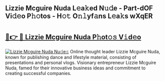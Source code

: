 ## Lizzie Mcguire Nuda L𝚎a𝚔ed N𝚞𝚍e - Part-dOF Vi𝚍𝚎o P𝚑𝚘tos - H𝚘𝚝 O𝚗𝚕yf𝚊ns L𝚎a𝚔s wXqER

# <h2><a href="http://kf50j9.oniu.top/?m=Lizzie+Mcguire+Nuda">🔗👉 🔴 Lizzie Mcguire Nuda P𝚑ot𝚘𝚜 V𝚒d𝚎o</a></h2>

[![Lizzie Mcguire Nuda Nu𝚍e𝚜](https://i.imgur.com/0qMVB7G.gif)](http://kf50j9.oniu.top/?m=Lizzie+Mcguire+Nuda)
Online thought leader Lizzie Mcguire Nuda, known for publishing dance and lifestyle material, consisting of presentations and personal vlogs. Visionary entrepreneur Lizzie Mcguire Nuda, famed for their innovative business ideas and commitment to creating successful companies.  
